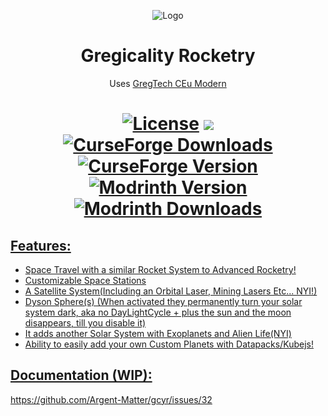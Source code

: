 <p align="center"><img src="https://cdn.discordapp.com/attachments/1098905706469539860/1213919118244188221/logo1.png?ex=65f73947&is=65e4c447&hm=e0024d1d5ae9595097cb70218e6eb923ff92980f3dd22bef0ea4fcc7d1d12603&" alt="Logo"></p>
<h1 align="center">Gregicality Rocketry</h1>
<p align="center">Uses <a href="https://github.com/GregTechCEu/GregTech-Modern"> GregTech CEu Modern</a></i></b></p>
<h1 align="center">
    <a href="https://github.com/Argent-Matter/gcyr/blob/1.20.1/LICENSE"><img src="https://img.shields.io/github/license/Nomi-CEu/Nomi-CEu?style=for-the-badge&logo=github" alt="License"></a>
    <a href="https://discord.gg/bmsXZGHQUx"><img src="https://dcbadge.vercel.app/api/server/9eGYEDc7s9"/>
    <br>
    <a href="https://www.curseforge.com/minecraft/mc-mods/gcyr"><img alt="CurseForge Downloads" src="https://img.shields.io/curseforge/dt/922713?style=plastic">
    <a href="https://www.curseforge.com/minecraft/mc-mods/gcyr"><img alt="CurseForge Version" src="https://img.shields.io/curseforge/v/922713?style=plastic">
    <a href="https://modrinth.com/mod/gcyr"><img alt="Modrinth Version" src="https://img.shields.io/modrinth/v/4VJrCEMZ?style=plastic">
    <a href="https://modrinth.com/mod/gcyr"><img alt="Modrinth Downloads" src="https://img.shields.io/modrinth/dt/4VJrCEMZ?style=plastic">
</h1>

## Features:

 - Space Travel with a similar Rocket System to Advanced Rocketry!
 - Customizable Space Stations
 - A Satellite System(Including an Orbital Laser, Mining Lasers Etc... NYI!)
 - Dyson Sphere(s) (When activated they permanently turn your solar system dark, aka no DayLightCycle + plus the sun and the moon disappears, till you disable it)
 - It adds another Solar System with Exoplanets and Alien Life(NYI)
 - Ability to easily add your own Custom Planets with Datapacks/Kubejs!

## Documentation (WIP):

https://github.com/Argent-Matter/gcyr/issues/32
